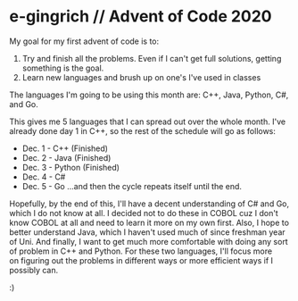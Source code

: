 # e-gingrich // Advent of Code 2020
My goal for my first advent of code is to:
1) Try and finish all the problems. Even if I can't get full solutions, getting something is the goal.
2) Learn new languages and brush up on one's I've used in classes

The languages I'm going to be using this month are:
C++, Java, Python, C#, and Go.

This gives me 5 languages that I can spread out over the whole month. I've already done day 1 in C++, so the rest of the schedule will go as follows:
- Dec. 1 - C++ (Finished)
- Dec. 2 - Java (Finished)
- Dec. 3 - Python (Finished)
- Dec. 4 - C#
- Dec. 5 - Go
...and then the cycle repeats itself until the end.

Hopefully, by the end of this, I'll have a decent understanding of C# and Go, which I do not know at all. I decided not to do these in COBOL cuz I don't know COBOL at all and need to learn it more on my own first. Also, I hope to better understand Java,  which I haven't used much of since freshman year of Uni. And finally, I want to get much more comfortable with doing any sort of problem in C++ and Python. For these two languages, I'll focus more on figuring out the problems in different ways or more efficient ways if I possibly can.

:)
